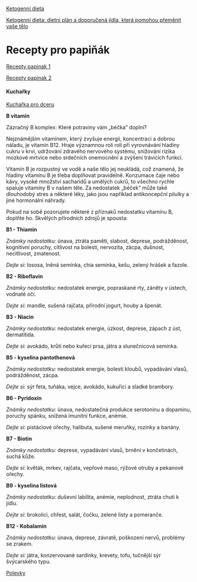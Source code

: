 [Ketogenní dieta](https://www.ketofit.cz/ketogenni-dieta)

[Ketogenní dieta: dietní plán a doporučená jídla, která pomohou přeměnit vaše tělo](https://www.slimming.cz/ketogenni-dieta/)

# Recepty pro papiňák

[Recepty papinak 1](https://www.recepty.eu/recepty+papi%C5%88%C3%A1k)

[Recepty papinak 2](https://www.jidlo.cz/papinak+recept)

#### Kuchařky

[Kuchařka pro dceru](https://www.kucharkaprodceru.cz/recepty/)


**B vitamin**


Zázračný B komplex: Které potraviny vám „béčka” doplní?

Nejznámějším vitamínem, který zvyšuje energii, koncentraci a dobrou náladu, je vitamín B12. Hraje významnou roli roli při vyrovnávání hladiny cukru v krvi, udržování zdravého nervového systému, snižování rizika mozkové mrtvice nebo srdečních onemocnění a zvýšení trávicích funkcí.

Vitamín B je rozpustný ve vodě a naše tělo jej neukládá, což znamená, že hladiny vitamínu B je třeba doplňovat pravidelně. Konzumace čaje nebo kávy, vysoké množství sacharidů a umělých cukrů, to všechno rychle spaluje vitamíny B v našem těle. Za nedostatek „béček” může také dlouhodobý stres a některé léky, jako jsou například antikoncepční pilulky a jiné hormonální náhrady.

Pokud na sobě pozorujete některé z příznaků nedostatku vitamínu B, doplňte ho. Skvělých přírodních zdrojů je spousta:

**B1 - Thiamin**

_Známky nedostatku:_ únava, ztráta paměti, slabost, deprese, podrážděnost, kognitivní poruchy, citlivost na bolesti, nervozita, zácpa, dušnost, necitlivost, zmatenost.

_Dejte si:_ lososa, lněná semínka, chia semínka, kešu, zelený hrášek a fazole.

**B2 - Riboflavin**

_Známky nedostatku:_ nedostatek energie, popraskané rty, záněty v ústech, vodnaté oči.

_Dejte si:_ mandle, sušená rajčata, přírodní jogurt, houby a špenát.


**B3 - Niacin**

_Známky nedostatku:_ nedostatek energie, úzkost, deprese, zápach z úst, dermatitida.

_Dejte si:_ avokádo, krůtí nebo kuřecí prsa, játra a slunečnicová semínka.

**B5 - kyselina pantothenová**

_Známky nedostatku:_ nedostatek energie, bolesti kloubů, vypadávání vlasů, podrážděnost, zácpa.

_Dejte si:_ sýr feta, tuňáka, vejce, avokádo, kukuřici a sladké brambory.

**B6 - Pyridoxin**

_Známky nedostatku:_ únava, nedostatečná produkce serotoninu a dopaminu, poruchy spánku, snížená imunitní funkce, anémie.

_Dejte si:_ pistáciové ořechy, halibuta, sušené meruňky, rozinky a banány.

**B7 -  Biotin**

_Známky nedostatku:_ deprese, vypadávání vlasů, brnění v končetinách, suchá kůže.

_Dejte si:_ květák, mrkev, rajčata, vepřové maso, rýžové otruby a pekanové ořechy.

**B9 - kyselina listová**

_Známky nedostatku:_ duševní labilita, anémie, neplodnost, ztráta chuti k jídlu.

_Dejte si:_ brokolici, chřest, salát, čočku, zelené listy a pomeranče.


**B12 - Kobalamin**

_Známky nedostatku:_ únava, deprese, závratě, poškození nervů, problémy se zrakem.

_Dejte si:_ játra, konzervované sardinky, krevety, tofu, tučnější sýr švýcarského typu.

[Polevky](https://github.com/bedjan/recepty/blob/master/polevky.md)
